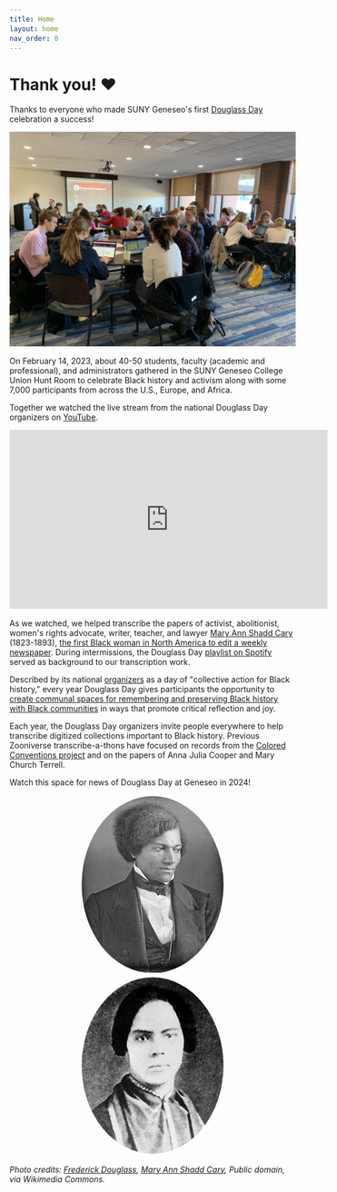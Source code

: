 ```yaml
---
title: Home
layout: home
nav_order: 0
---
```

# Thank you! ❤️

Thanks to everyone who made SUNY Geneseo's first [Douglass Day](https://douglassday.org) celebration a success!

![Geneseo Douglass Day participants transcribing papers of Mary Ann Shadd Cary on Zooniverse](/assets/douglass-day-transcribers-at-work.jpg)

On February 14, 2023, about 40-50 students, faculty (academic and professional), and administrators gathered in the SUNY Geneseo College Union Hunt Room to celebrate Black history and activism along with some 7,000 participants from across the U.S., Europe, and Africa.

Together we watched the live stream from the national Douglass Day organizers on [YouTube](https://www.youtube.com/live/HTtV76mMkDA?feature=share).

<iframe width="560" height="315" src="https://www.youtube.com/embed/HTtV76mMkDA" title="YouTube video player" frameborder="0" allow="accelerometer; autoplay; clipboard-write; encrypted-media; gyroscope; picture-in-picture; web-share" allowfullscreen></iframe>

As we watched, we helped transcribe the papers of activist, abolitionist, women's rights advocate, writer, teacher, and lawyer [Mary Ann Shadd Cary](https://www.zooniverse.org/projects/douglassday/transcribe-shadd-cary) (1823-1893), [the first Black woman in North America to edit a weekly newspaper](https://www.womenofthehall.org/inductee/mary-ann-shadd-cary/). During intermissions, the Douglass Day [playlist on Spotify](https://open.spotify.com/playlist/2XWu7KUki8NL5ps1FT7PC7?si=1234136005f24f7a&nd=1) served as background to our transcription work.

Described by its national [organizers](https://douglassday.org/about/) as a day of "collective action for Black history," every year Douglass Day gives participants the opportunity to [create communal spaces for remembering and preserving Black history with Black communities](https://douglassday.org/about/principles/) in ways that promote critical reflection and joy.

Each year, the Douglass Day organizers invite people everywhere to help transcribe digitized collections important to Black history. Previous Zooniverse transcribe-a-thons have focused on records from the [Colored Conventions project](https://coloredconventions.org/) and on the papers of Anna Julia Cooper and Mary Church Terrell.

Watch this space for news of Douglass Day at Geneseo in 2024!

<div style="text-align:center">
<img src="assets/douglass_250.jpg" alt="Photo of Frederick Douglass" style="padding:.15em;border-radius:50%" /> <img src="assets/Mary_Ann_Shadd.jpg" alt="Photo of Mary Ann Shadd Cary" style="padding:.15em;border-radius:50%" />
</div>

*Photo credits: [Frederick Douglass](https://commons.wikimedia.org/wiki/File:Frederick_Douglass_(1840s).jpg), [Mary Ann Shadd Cary](https://commons.wikimedia.org/wiki/File:Mary_Ann_Shadd.jpg), Public domain, via Wikimedia Commons.* 